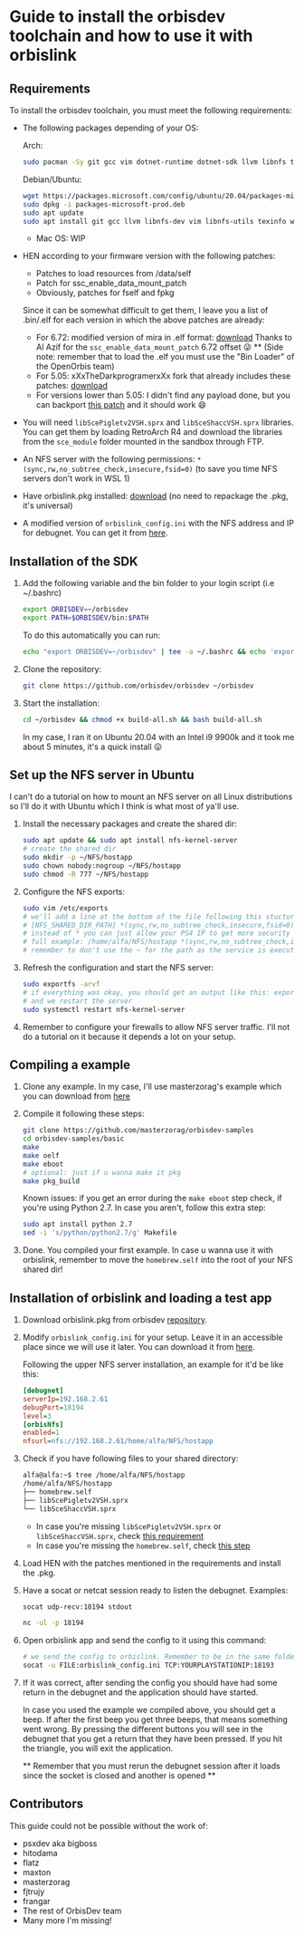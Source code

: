 # Guide to install the orbisdev toolchain and how to use it with orbislink

## Requirements

To install the orbisdev toolchain, you must meet the following requirements:

- The following packages depending of your OS:

  Arch: 

  ```bash
  sudo pacman -Sy git gcc vim dotnet-runtime dotnet-sdk llvm libnfs texinfo wget patch cmake clang m4 flex bison base-devel llvm-lib
  ```

  Debian/Ubuntu:

  ```bash
  wget https://packages.microsoft.com/config/ubuntu/20.04/packages-microsoft-prod.deb -O packages-microsoft-prod.deb
  sudo dpkg -i packages-microsoft-prod.deb
  sudo apt update
  sudo apt install git gcc llvm libnfs-dev vim libnfs-utils texinfo wget patch cmake clang m4 flex bison build-essential dotnet-runtime-3.1 dotnet-sdk-3.1
  ```

  

  - Mac OS: WIP

- HEN according to your firmware version with the following patches:
  - Patches to load resources from /data/self
  - Patch for ssc_enable_data_mount_patch
  - Obviously, patches for fself and fpkg

  Since it can be somewhat difficult to get them, I leave you a list of .bin/.elf for each version in which the above patches are already:
  * For 6.72: modified version of mira in .elf format: [download](https://github.com/OpenPS4/guide-to-install-orbisdev/raw/master/resources/hen/Mira_Orbis_672.elf)
    Thanks to Al Azif for the `ssc_enable_data_mount_patch` 6.72 offset :stuck_out_tongue_winking_eye:
    ** (Side note: remember that to load the .elf you must use the "Bin Loader" of the OpenOrbis team)
  * For 5.05: xXxTheDarkprogramerxXx fork that already includes these patches: [download](https://github.com/OpenPS4/guide-to-install-orbisdev/raw/master/resources/hen/ps4-hen-vtx-505.bin)
  * For versions lower than 5.05: I didn't find any payload done, but you can backport [this patch](https://github.com/xXxTheDarkprogramerxXx/ps4-hen-vtx/commit/854e5cf0a17db0dbaf31b89bd5b93b6b557ff0fb#diff-bfece34b95e61897401e3e6451776315R383) and it should work :smile:
  
- You will need `libScePigletv2VSH.sprx` and `libSceShaccVSH.sprx` libraries. You can get them by loading RetroArch R4 and download the libraries from the `sce_module` folder mounted in the sandbox through FTP.

- An NFS server with the following permissions: `*(sync,rw,no_subtree_check,insecure,fsid=0)` (to save you time NFS servers don't work in WSL 1)

- Have orbislink.pkg installed: [download](https://github.com/orbisdev/orbisdev-orbislink/raw/master/pkg/IV0003-BIGB00004_00-ORBISLINK0000000.pkg) (no need to repackage the .pkg, it's universal)

* A modified version of `orbislink_config.ini` with the NFS address and IP for debugnet. You can get it from [here](https://github.com/orbisdev/orbisdev-orbislink/blob/master/pkg/orbislink_config.ini).

## Installation of the SDK

1. Add the following variable and the bin folder to your login script (i.e ~/.bashrc)

   ```bash
   export ORBISDEV=~/orbisdev
   export PATH=$ORBISDEV/bin:$PATH
   ```

   To do this automatically you can run:

   ```bash	
   echo "export ORBISDEV=~/orbisdev" | tee -a ~/.bashrc && echo 'export PATH=$ORBISDEV/bin:$PATH' | tee -a ~/.bashrc && source ~/.bashrc
   ```

2. Clone the repository:

   ```bash
   git clone https://github.com/orbisdev/orbisdev ~/orbisdev
   ```

3. Start the installation:

   ```bash
   cd ~/orbisdev && chmod +x build-all.sh && bash build-all.sh
   ```

   In my case, I ran it on Ubuntu 20.04 with an Intel i9 9900k and it took me about 5 minutes, it's a quick install :stuck_out_tongue:

## Set up the NFS server in Ubuntu

I can't do a tutorial on how to mount an NFS server on all Linux distributions so I'll do it with Ubuntu which I think is what most of ya'll use.

1. Install the necessary packages and create the shared dir:

   ```bash
   sudo apt update && sudo apt install nfs-kernel-server
   # create the shared dir
   sudo mkdir -p ~/NFS/hostapp
   sudo chown nobody:nogroup ~/NFS/hostapp
   sudo chmod -R 777 ~/NFS/hostapp
   ```

2. Configure the NFS exports:

   ```bash
   sudo vim /etc/exports
   # we'll add a line at the bottom of the file following this stucture:
   # [NFS_SHARED_DIR_PATH] *(sync,rw,no_subtree_check,insecure,fsid=0)
   # instead of * you can just allow your PS4 IP to get more security
   # full example: /home/alfa/NFS/hostapp *(sync,rw,no_subtree_check,insecure,fsid=0)
   # remember to don't use the ~ for the path as the service is executed with root permissions!
   ```

3. Refresh the configuration and start the NFS server:

   ```bash
   sudo exportfs -arvf
   # if everything was okay, you should get an output like this: exporting *:/home/alfa/NFS/hostapp
   # and we restart the server
   sudo systemctl restart nfs-kernel-server
   
   ```

4. Remember to configure your firewalls to allow NFS server traffic. I'll not do a tutorial on it because it depends a lot on your setup.

## Compiling a example

1. Clone any example. In my case, I'll use masterzorag's example which you can download from [here](https://github.com/masterzorag/orbisdev-samples)

2. Compile it following these steps:

   ```bash
   git clone https://github.com/masterzorag/orbisdev-samples
   cd orbisdev-samples/basic
   make
   make oelf
   make eboot
   # optional: just if u wanna make it pkg
   make pkg_build
   ```

   Known issues: if you get an error during the `make eboot` step check, if you're using Python 2.7. In case you aren't, follow this extra step:

   ```bash
   sudo apt install python 2.7
   sed -i 's/python/python2.7/g' Makefile
   ```

3. Done. You compiled your first example.
   In case u wanna use it with orbislink, remember to move the `homebrew.self` into the root of your NFS shared dir!

## Installation of orbislink and loading a test app

1. Download orbislink.pkg from orbisdev [repository](https://github.com/orbisdev/orbisdev-orbislink/blob/master/pkg/IV0003-BIGB00004_00-ORBISLINK0000000.pkg).

2. Modify `orbislink_config.ini` for your setup. Leave it in an accessible place since we will use it later. You can download it from [here](https://github.com/orbisdev/orbisdev-orbislink/blob/master/pkg/orbislink_config.ini). 

   Following the upper NFS server installation, an example for it'd be like this:

   ```ini
   [debugnet]
   serverIp=192.168.2.61
   debugPort=18194
   level=3
   [orbisNfs]
   enabled=1
   nfsurl=nfs://192.168.2.61/home/alfa/NFS/hostapp
   ```

3. Check if you have following files to your shared directory:

   ```bash
   alfa@alfa:~$ tree /home/alfa/NFS/hostapp
   /home/alfa/NFS/hostapp
   ├── homebrew.self
   ├── libScePigletv2VSH.sprx
   └── libSceShaccVSH.sprx
   ```

   - In case you're missing `libScePigletv2VSH.sprx` or `libSceShaccVSH.sprx`, check [this requirement](https://github.com/OpenPS4/guide-to-install-orbisdev#requirements)
   - In case you're missing the `homebrew.self`, check [this step](https://github.com/OpenPS4/guide-to-install-orbisdev#compiling-a-example)

4. Load HEN with the patches mentioned in the requirements and install the .pkg.

5. Have a socat or netcat session ready to listen the debugnet. Examples:

   ```bash
   socat udp-recv:18194 stdout
   ```

   ```bash
   nc -ul -p 18194
   ```

4. Open orbislink app and send the config to it using this command: 

   ```bash
   # we send the config to orbislink. Remember to be in the same folder as the config is!!
   socat -u FILE:orbislink_config.ini TCP:YOURPLAYSTATIONIP:18193
   ```

5. If it was correct, after sending the config you should have had some return in the debugnet and the application should have started.

   In case you used the example we compiled above, you should get a beep. If after the first beep you get three beeps, that means something went wrong.
   By pressing the different buttons you will see in the debugnet that you get a return that they have been pressed. If you hit the triangle, you will exit the application.

   ** Remember that you must rerun the debugnet session after it loads since the socket is closed and another is opened **
   
## Contributors

This guide could not be possible without the work of:
- psxdev aka bigboss
- hitodama
- flatz
- maxton
- masterzorag
- fjtrujy
- frangar
- The rest of OrbisDev team
- Many more I'm missing!
